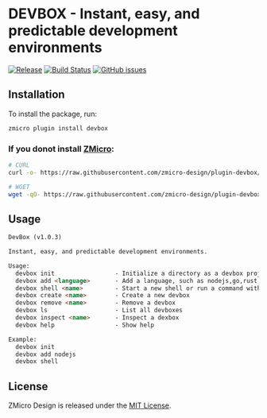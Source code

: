 # DEVBOX - Instant, easy, and predictable development environments

[![Release](https://img.shields.io/github/tag/zmicro-design/plugin-devbox.svg?label=Release)](https://github.com/zmicro-design/plugin-devbox/tags)
[![Build Status](https://github.com/zmicro-design/plugin-devbox/actions/workflows/test.yml/badge.svg?branch=master)](https://github.com/zmicro-design/plugin-devbox/actions/workflows/test.yml)
[![GitHub issues](https://img.shields.io/github/issues/zmicro-design/plugin-devbox.svg)](https://github.com/zmicro-design/plugin-devbox/issues)

## Installation

To install the package, run:

```bash
zmicro plugin install devbox
```

### If you donot install [ZMicro](https://github.com/zcorky/zmicro):

```bash
# CURL
curl -o- https://raw.githubusercontent.com/zmicro-design/plugin-devbox/master/install | bash

# WGET
wget -qO- https://raw.githubusercontent.com/zmicro-design/plugin-devbox/master/install | bash
```

## Usage

```markdown
DevBox (v1.0.3)

Instant, easy, and predictable development environments.

Usage:
  devbox init                 - Initialize a directory as a devbox project
  devbox add <language>       - Add a language, such as nodejs,go,rust,python,java,deno
  devbox shell <name>         - Start a new shell or run a command with access to your packages
  devbox create <name>        - Create a new devbox
  devbox remove <name>        - Remove a devbox
  devbox ls                   - List all devboxes
  devbox inspect <name>       - Inspect a dexbox
  devbox help                 - Show help

Example:
  devbox init
  devbox add nodejs
  devbox shell
```

## License

ZMicro Design is released under the [MIT License](./LICENSE).
